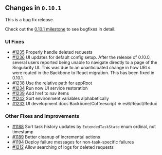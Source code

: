 ## Changes in `0.10.1`

This is a bug fix release.

Check out the [0.10.1 milestone](https://github.com/HubSpot/Singularity/issues?q=milestone%3A0.10.1+is%3Aclosed) to see bugfixes in detail.

### UI Fixes
- [#1235](https://github.com/HubSpot/Singularity/pull/1235) Properly handle deleted requests
- [#1236](https://github.com/HubSpot/Singularity/pull/1236) UI updates for default config setup. After the release of 0.10.0, several users reported being unable to navigate directly to a page of the Singularity UI. This was due to an unanticipated change in how URLs were routed in the Backbone to React migration. This has been fixed in 0.10.1.
- [#1238](https://github.com/HubSpot/Singularity/pull/1238) Use the relative path for appRoot
- [#1234](https://github.com/HubSpot/Singularity/pull/1234) Run now UI service restoration
- [#1239](https://github.com/HubSpot/Singularity/pull/1239) Add href to nav items
- [#1242](https://github.com/HubSpot/Singularity/pull/1242) Sort environment variables alphabetically
- [#1232](https://github.com/HubSpot/Singularity/pull/1232) UI development docs Backbone/Coffeescript => es6/React/Redux

### Other Fixes and Improvements
- [#1188](https://github.com/HubSpot/Singularity/pull/1188) Sort task history updates by `ExtendedTaskState` enum ordinal, not timestamp 
- [#1189](https://github.com/HubSpot/Singularity/pull/1189) Better cleanup of incremental actions
- [#1194](https://github.com/HubSpot/Singularity/pull/1194) Deploy failure messages for non-task-specific failures
- [#1212](https://github.com/HubSpot/Singularity/pull/1212) Allow searching of logs for deleted requests
